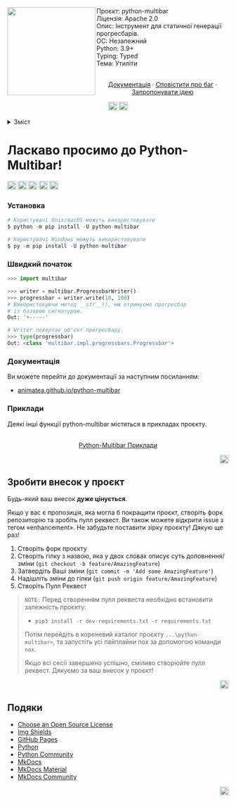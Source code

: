 <div id="top"></div>
<img src="../assets/python-multibar-logo.jpg" align="left" width="200px"/>
Проєкт: python-multibar
<br>
Ліцензія: Apache 2.0
<br>
Опис: Інструмент для статичної генерації прогресбарів.
<br>
ОС: Незалежний
<br>
Python: 3.9+
<br>
Typing: Typed
<br>
Тема: Утиліти
<br />
    <p align="center">
    <br />
    <a href="https://animatea.github.io/python-multibar/">Документація</a>
    ·
    <a href="https://github.com/Animatea/python-multibar/issues">Сповістити про баг</a>
    ·
    <a href="https://github.com/Animatea/python-multibar/issues">Запропонувати ідею</a>
    </p>
<div id="top"></div>
<p align="center">
   <a href="i18n/ua_README.md"><img height="20" src="https://img.shields.io/badge/language-ua-green?style=social&logo=googletranslate"></a>
   <a href="i18n/ru_README.md"><img height="20" src="https://img.shields.io/badge/language-ru-green?style=social&logo=googletranslate"></a>
</p>
<details>
  <summary>Зміст</summary>
  <ol>
    <li>
      <a href="#ласкаво-просимо-до-python-multibar!">Ласкаво просимо до Python-Multibar!</a>
      <ul>
        <li><a href="#установка">Установка</a></li>
        <li><a href="#швидкий-початок">Швидкий початок</a></li>
        <li><a href="#документація">Документація</a></li>
        <li><a href="#приклади">Приклади</a></li>
      </ul>
    </li>
    <li>
      <a href="#зробити-внесок-у-проєкт">Зробити внесок у проєкт</a>
    </li>
    <li>
      <a href="#подяки">Подяки</a>
    </li>
  </ol>
</details>

# Ласкаво просимо до Python-Multibar!
<a href="https://dl.circleci.com/status-badge/redirect/gh/Animatea/python-multibar/tree/main"><img height="20" src="https://dl.circleci.com/status-badge/img/gh/Animatea/python-multibar/tree/main.svg?style=svg"></a>
<a href="https://pypi.org/project/tense/"><img height="20" alt="PyPi" src="https://img.shields.io/pypi/v/python-multibar"></a>
<a href="https://pypi.org/project/mypy/"><img height="20" alt="Mypy badge" src="http://www.mypy-lang.org/static/mypy_badge.svg"></a>
<a href="https://github.com/psf/black"><img height="20" alt="Black" src="https://img.shields.io/badge/code%20style-black-000000.svg"></a>
<a href="https://pycqa.github.io/isort/"><img height="20" alt="Supported python versions" src="https://img.shields.io/badge/%20imports-isort-%231674b1?style=flat&labelColor=ef8336"></a>

### Установка
```py
# Користувачі Unix/macOS можуть використовувати
$ python -m pip install -U python-multibar

# Користувачі Windows можуть використовувати
$ py -m pip install -U python-multibar
```
### Швидкий початок
```py
>>> import multibar

>>> writer = multibar.ProgressbarWriter()
>>> progressbar = writer.write(10, 100)
# Використовуючи метод __str__(), ми отримуємо прогресбар
# із базовою сигнатурою.
Out: '+-----'

# Writer повертає об'єкт прогресбару.
>>> type(progressbar)
Out: <class 'multibar.impl.progressbars.Progressbar'>
```
### Документація
Ви можете перейти до документації за наступним посиланням:
- [animatea.github.io/python-multibar](animatea.github.io/python-multibar/)

### Приклади
Деякі інші функції python-multibar містяться в прикладах проєкту.
<p align="center">
<br />
<a href="https://github.com/Animatea/python-multibar/tree/main/examples">Python-Multibar Приклади</a>
</p>
<p align="right"><a href="#top"><img height="20" src="https://img.shields.io/badge/back_to-top-green?style=social&logo=github"></a></p>

## Зробити внесок у проєкт

Будь-який ваш внесок **дуже цінується**.

Якщо у вас є пропозиція, яка могла б покращити проєкт, створіть форк репозиторію та зробіть пулл реквест.
Ви також можете відкрити issue з тегом «enhancement».
Не забудьте поставити зірку проєкту! Дякую ще раз!

1. Створіть форк проєкту
2. Створіть гілку з назвою, яка у двох словах описує суть доповнення/зміни (`git checkout -b feature/AmazingFeature`)
3. Затвердіть Ваші зміни (`git commit -m 'Add some AmazingFeature'`)
4. Надішліть зміни до гілки (`git push origin feature/AmazingFeature`)
5. Створіть Пулл Реквест

> `NOTE:` Перед створенням пулл реквеста необхідно встановити залежність проєкту:
>  - `pip3 install -r dev-requirements.txt -r requirements.txt`
>
> Потім перейдіть в кореневий каталог проєкту `...\python-multibar>`, та запустіть усі пайплайни nox за допомогою команди `nox`.
>
> Якщо всі сесії завершено успішно, сміливо створюйте пулл реквест. Дякуємо за ваш внесок у проєкт!

<p align="right"><a href="#top"><img height="20" src="https://img.shields.io/badge/back_to-top-green?style=social&logo=github"></a></p>

## Подяки
* [Choose an Open Source License](https://choosealicense.com)
* [Img Shields](https://shields.io)
* [GitHub Pages](https://pages.github.com)
* [Python](https://www.python.org)
* [Python Community](https://www.python.org/community/)
* [MkDocs](https://www.mkdocs.org)
* [MkDocs Material](https://squidfunk.github.io/mkdocs-material/)
* [MkDocs Community](https://www.mkdocs.org)


<p align="right"><a href="#top"><img height="20" src="https://img.shields.io/badge/back_to-top-green?style=social&logo=github"></a></p>

